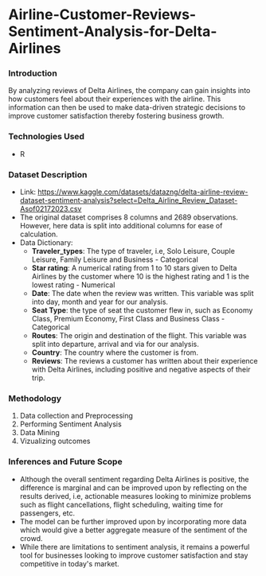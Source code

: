 # Airline-Customer-Reviews-Sentiment-Analysis-for-Delta-Airlines

### Introduction

By analyzing reviews of Delta Airlines, the company can gain insights into how customers feel about their experiences with the airline. This information can then be used to make data-driven strategic decisions to improve customer satisfaction thereby fostering business growth.

### Technologies Used
- R

### Dataset Description
- Link: https://www.kaggle.com/datasets/datazng/delta-airline-review-dataset-sentiment-analysis?select=Delta_Airline_Review_Dataset-Asof02172023.csv
- The original dataset comprises 8 columns and 2689 observations. However, here data is split into additional columns for ease of calculation.
- Data Dictionary:
    - **Traveler_types**: The type of traveler, i.e, Solo Leisure, Couple Leisure, Family Leisure and Business - Categorical
    - **Star rating**: A numerical rating from 1 to 10 stars given to Delta Airlines by the customer where 10 is the highest rating and 1          is the lowest rating - Numerical
    - **Date**: The date when the review was written. This variable was split into day, month and year for our analysis.
    - **Seat Type**: the type of seat the customer flew in, such as Economy Class, Premium Economy, First Class and Business Class -               Categorical
    - **Routes**: The origin and destination of the flight. This variable was split into departure, arrival and via for our analysis.
    - **Country**: The country where the customer is from.
    - **Reviews**: The reviews a customer has written about their experience with Delta Airlines, including positive and negative aspects of       their trip.
      
### Methodology
1. Data collection and Preprocessing
2. Performing Sentiment Analysis
3. Data Mining
4. Vizualizing outcomes

### Inferences and Future Scope
- Although the overall sentiment regarding Delta Airlines is positive, the difference is marginal and can be improved upon by reflecting on the results derived, i.e, actionable measures looking to minimize problems such as flight cancellations, flight scheduling, waiting time for passengers, etc.
- The model can be further improved upon by incorporating more data which would give a better aggregate measure of the sentiment of the crowd.
- While there are limitations to sentiment analysis, it remains a powerful tool for businesses looking to improve customer satisfaction and stay competitive in today's market.






